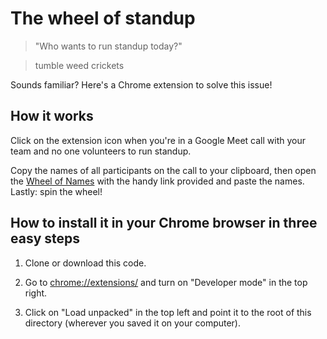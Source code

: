 # The wheel of standup

> "Who wants to run standup today?"

> tumble weed
> crickets

Sounds familiar? Here's a Chrome extension to solve this issue!

## How it works

Click on the extension icon when you're in a Google Meet call with your team and no one volunteers to run standup.

Copy the names of all participants on the call to your clipboard, then open the [Wheel of Names](https://wheelofnames.com/) with the handy link provided and paste the names. Lastly: spin the wheel!


## How to install it in your Chrome browser in three easy steps

1) Clone or download this code.

2) Go to [chrome://extensions/](chrome://extensions/) and turn on "Developer mode" in the top right.

3) Click on "Load unpacked" in the top left and point it to the root of this directory (wherever you saved it on your computer).
